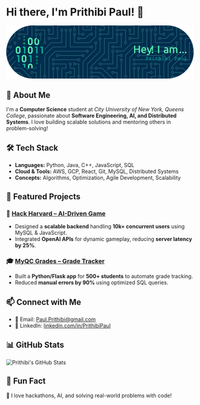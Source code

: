 # Hi there, I'm Prithibi Paul! 👋

![Profile Banner](https://github.com/ImPrithibi/ImPrithibi/blob/main/github-header-image.png)

## 🚀 About Me
I'm a **Computer Science** student at *City University of New York, Queens College*, passionate about **Software Engineering, AI, and Distributed Systems**. I love building scalable solutions and mentoring others in problem-solving!

## 🛠️ Tech Stack
- **Languages:** Python, Java, C++, JavaScript, SQL  
- **Cloud & Tools:** AWS, GCP, React, Git, MySQL, Distributed Systems  
- **Concepts:** Algorithms, Optimization, Agile Development, Scalability  

## 📌 Featured Projects
### 🚀 [Hack Harvard – AI-Driven Game](https://github.com/ImPrithibi/HackHarvard)
- Designed a **scalable backend** handling **10k+ concurrent users** using MySQL & JavaScript.
- Integrated **OpenAI APIs** for dynamic gameplay, reducing **server latency by 25%**.

### 🎓 [MyQC Grades – Grade Tracker](https://github.com/ImPrithibi/CS320GradeCalculator)
- Built a **Python/Flask app** for **500+ students** to automate grade tracking.
- Reduced **manual errors by 90%** using optimized SQL queries.

## 📫 Connect with Me
- 📧 Email: [Paul.Prithibi@gmail.com](mailto:Paul.Prithibi@gmail.com)  
- 💼 LinkedIn: [linkedin.com/in/PrithibiPaul](https://linkedin.com/in/PrithibiPaul)  

## 📊 GitHub Stats
![Prithibi's GitHub Stats](https://github-readme-stats.vercel.app/api?username=imPrithibi&show_icons=true&theme=radical)

## 🎯 Fun Fact
🚀 I love hackathons, AI, and solving real-world problems with code!


<!---
ImPrithibi/ImPrithibi is a ✨ special ✨ repository because its `README.md` (this file) appears on your GitHub profile.
You can click the Preview link to take a look at your changes.
--->
